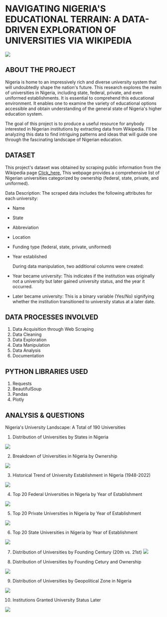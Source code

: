 # NAVIGATING NIGERIA'S EDUCATIONAL TERRAIN: A DATA-DRIVEN EXPLORATION OF UNIVERSITIES VIA WIKIPEDIA

![](Nigerian_Universities_new.jpg)

## ABOUT THE PROJECT

Nigeria is home to an impressively rich and diverse university system that will undoubtedly shape the nation's future. This research explores the realm of universities in Nigeria, including state, federal, private, and even uniformed establishments. It is essential to comprehend this educational environment. It enables one to examine the variety of educational options accessible and obtain understanding of the general state of Nigeria's higher education system.

The goal of this project is to produce a useful resource for anybody interested in Nigerian institutions by extracting data from Wikipedia. I'll be analyzing this data to find intriguing patterns and ideas that will guide one through the fascinating landscape of Nigerian education.


## DATASET

This project's dataset was obtained by scraping public information from the Wikipedia page [Click_here.](https://en.wikipedia.org/wiki/List_of_universities_in_Nigeria) This webpage provides a comprehensive list of Nigerian universities categorized by ownership (federal, state, private, and uniformed).

Data Description: The scraped data includes the following attributes for each university:
- Name
- State
- Abbreviation
- Location
- Funding type (federal, state, private, uniformed)
- Year established

  During data manipulation, two additional columns were created:
- Year became university: This indicates if the institution was originally not a university but later gained university status, and the year it occurred.
- Later became university: This is a binary variable (Yes/No) signifying whether the institution transitioned to university status at a later date.


## DATA PROCESSES INVOLVED

1. Data Acquisition through Web Scraping
2. Data Cleaning
3. Data Exploration
4. Data Manipulation
5. Data Analysis 
6. Documentation

## PYTHON LIBRARIES USED
1. Requests
2. BeautifulSoup
3. Pandas
4. Plotly

## ANALYSIS & QUESTIONS

Nigeria's University Landscape: A Total of 190 Universities

1. Distribution of Universities by States in Nigeria

![](1_Distribution_of_Universities_by_States_in_Nigeria.png)


2. Breakdown of Universities in Nigeria by Ownership

![](2_Breakdown_of_Universities_in_Nigeria_by_Ownership.png)


3. Historical Trend of University Establishment in Nigeria (1948-2022)

![](3_Historical_Trend_of_University_Establishment_in_Nigeria_(1948-2022)png)


4. Top 20 Federal Universities in Nigeria by Year of Establishment

![](4_Top_20_Federal_Universities_in_Nigeria_by_Year_of_Establishment.png)


5. Top 20 Private Universities in Nigeria by Year of Establishment

![](5_Top_20_Private_Universities_in_Nigeria_by_Year_of_Establishment.png)


6. Top 20 State Universities in Nigeria by Year of Establishment

![](6_Top_20_State_Universities_in_Nigeria_by_Year_of_Establishment.png)


7. Distribution of Universities by Founding Century (20th vs. 21st)
![](7_Distribution_of_Universities_by_Founding_Century_(20th_vs_21st).png)


8. Distribution of Universities by Founding Cetury and Ownership

![](8_Distribution_of_Universities_by_Founding_Century_and_Ownership.png)


9. Distribution of Universities by Geopolitical Zone in Nigeria

![](9_Distribution_of_Universities_by_Geopolitical_Zone_in_Nigeria.png)


10. Institutions Granted University Status Later

![](10_Institutions_Granted_University_Status_Later.png)


